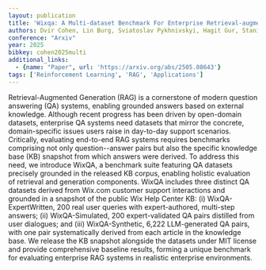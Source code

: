```yaml
---
layout: publication
title: 'Wixqa: A Multi-dataset Benchmark For Enterprise Retrieval-augmented Generation'
authors: Dvir Cohen, Lin Burg, Sviatoslav Pykhnivskyi, Hagit Gur, Stanislav Kovynov, Olga Atzmon, Gilad Barkan
conference: "Arxiv"
year: 2025
bibkey: cohen2025multi
additional_links:
  - {name: "Paper", url: 'https://arxiv.org/abs/2505.08643'}
tags: ['Reinforcement Learning', 'RAG', 'Applications']
---
```

Retrieval-Augmented Generation (RAG) is a cornerstone of modern question answering (QA) systems, enabling grounded answers based on external knowledge. Although recent progress has been driven by open-domain datasets, enterprise QA systems need datasets that mirror the concrete, domain-specific issues users raise in day-to-day support scenarios. Critically, evaluating end-to-end RAG systems requires benchmarks comprising not only question--answer pairs but also the specific knowledge base (KB) snapshot from which answers were derived. To address this need, we introduce WixQA, a benchmark suite featuring QA datasets precisely grounded in the released KB corpus, enabling holistic evaluation of retrieval and generation components. WixQA includes three distinct QA datasets derived from Wix.com customer support interactions and grounded in a snapshot of the public Wix Help Center KB: (i) WixQA-ExpertWritten, 200 real user queries with expert-authored, multi-step answers; (ii) WixQA-Simulated, 200 expert-validated QA pairs distilled from user dialogues; and (iii) WixQA-Synthetic, 6,222 LLM-generated QA pairs, with one pair systematically derived from each article in the knowledge base. We release the KB snapshot alongside the datasets under MIT license and provide comprehensive baseline results, forming a unique benchmark for evaluating enterprise RAG systems in realistic enterprise environments.
